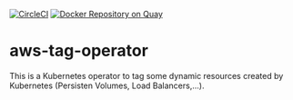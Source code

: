 [![CircleCI](https://circleci.com/gh/giantswarm/aws-tag-operator.svg?&style=shield)](https://circleci.com/gh/giantswarm/aws-tag-operator) [![Docker Repository on Quay](https://quay.io/repository/giantswarm/aws-tag-operator/status "Docker Repository on Quay")](https://quay.io/repository/giantswarm/aws-tag-operator)

# aws-tag-operator

This is a Kubernetes operator to tag some dynamic resources created by Kubernetes (Persisten Volumes, Load Balancers,...).


